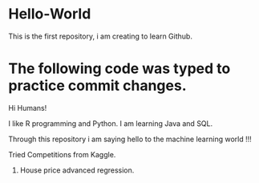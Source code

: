 # Hello-World
This is the first repository, i am creating to learn Github.

# The following code was typed to practice commit changes.
Hi Humans!

I like R programming and Python.
I am learning Java and SQL.

Through this repository i am saying hello to the machine learning world !!!

Tried Competitions from Kaggle.
1. House price advanced regression.
